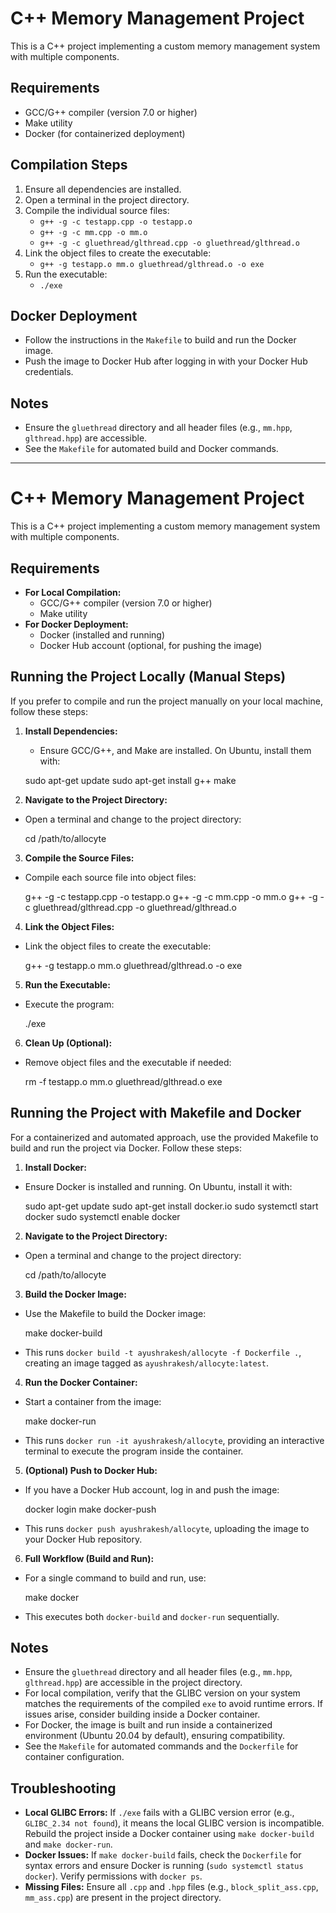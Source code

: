 # C++ Memory Management Project

This is a C++ project implementing a custom memory management system with multiple components.

## Requirements
- GCC/G++ compiler (version 7.0 or higher)
- Make utility
- Docker (for containerized deployment)

## Compilation Steps
1. Ensure all dependencies are installed.
2. Open a terminal in the project directory.
3. Compile the individual source files:
   - `g++ -g -c testapp.cpp -o testapp.o`
   - `g++ -g -c mm.cpp -o mm.o`
   - `g++ -g -c gluethread/glthread.cpp -o gluethread/glthread.o`
4. Link the object files to create the executable:
   - `g++ -g testapp.o mm.o gluethread/glthread.o -o exe`
5. Run the executable:
   - `./exe`

## Docker Deployment
- Follow the instructions in the `Makefile` to build and run the Docker image.
- Push the image to Docker Hub after logging in with your Docker Hub credentials.

## Notes
- Ensure the `gluethread` directory and all header files (e.g., `mm.hpp`, `glthread.hpp`) are accessible.
- See the `Makefile` for automated build and Docker commands.

----------------------------------------------

# C++ Memory Management Project

This is a C++ project implementing a custom memory management system with multiple components.

## Requirements
- **For Local Compilation:**
  - GCC/G++ compiler (version 7.0 or higher)
  - Make utility
- **For Docker Deployment:**
  - Docker (installed and running)
  - Docker Hub account (optional, for pushing the image)

## Running the Project Locally (Manual Steps)
If you prefer to compile and run the project manually on your local machine, follow these steps:

1. **Install Dependencies:**
   - Ensure GCC/G++, and Make are installed. On Ubuntu, install them with:

   sudo apt-get update
   sudo apt-get install g++ make


2. **Navigate to the Project Directory:**
- Open a terminal and change to the project directory:

  cd /path/to/allocyte


3. **Compile the Source Files:**
- Compile each source file into object files:

   g++ -g -c testapp.cpp -o testapp.o
   g++ -g -c mm.cpp -o mm.o
   g++ -g -c gluethread/glthread.cpp -o gluethread/glthread.o


4. **Link the Object Files:**
- Link the object files to create the executable:

   g++ -g testapp.o mm.o gluethread/glthread.o -o exe


5. **Run the Executable:**
- Execute the program:

   ./exe


6. **Clean Up (Optional):**
- Remove object files and the executable if needed:

   rm -f testapp.o mm.o gluethread/glthread.o exe


## Running the Project with Makefile and Docker
For a containerized and automated approach, use the provided Makefile to build and run the project via Docker. Follow these steps:

1. **Install Docker:**
- Ensure Docker is installed and running. On Ubuntu, install it with:

   sudo apt-get update
   sudo apt-get install docker.io
   sudo systemctl start docker
   sudo systemctl enable docker


2. **Navigate to the Project Directory:**
- Open a terminal and change to the project directory:

   cd /path/to/allocyte


3. **Build the Docker Image:**
- Use the Makefile to build the Docker image:

   make docker-build

- This runs `docker build -t ayushrakesh/allocyte -f Dockerfile .`, creating an image tagged as `ayushrakesh/allocyte:latest`.


4. **Run the Docker Container:**
- Start a container from the image:

   make docker-run

- This runs `docker run -it ayushrakesh/allocyte`, providing an interactive terminal to execute the program inside the container.


5. **(Optional) Push to Docker Hub:**
- If you have a Docker Hub account, log in and push the image:

   docker login
   make docker-push

- This runs `docker push ayushrakesh/allocyte`, uploading the image to your Docker Hub repository.


6. **Full Workflow (Build and Run):**
- For a single command to build and run, use:

   make docker

- This executes both `docker-build` and `docker-run` sequentially.

## Notes
- Ensure the `gluethread` directory and all header files (e.g., `mm.hpp`, `glthread.hpp`) are accessible in the project directory.
- For local compilation, verify that the GLIBC version on your system matches the requirements of the compiled `exe` to avoid runtime errors. If issues arise, consider building inside a Docker container.
- For Docker, the image is built and run inside a containerized environment (Ubuntu 20.04 by default), ensuring compatibility.
- See the `Makefile` for automated commands and the `Dockerfile` for container configuration.

## Troubleshooting
- **Local GLIBC Errors:** If `./exe` fails with a GLIBC version error (e.g., `GLIBC_2.34 not found`), it means the local GLIBC version is incompatible. Rebuild the project inside a Docker container using `make docker-build` and `make docker-run`.
- **Docker Issues:** If `make docker-build` fails, check the `Dockerfile` for syntax errors and ensure Docker is running (`sudo systemctl status docker`). Verify permissions with `docker ps`.
- **Missing Files:** Ensure all `.cpp` and `.hpp` files (e.g., `block_split_ass.cpp`, `mm_ass.cpp`) are present in the project directory.